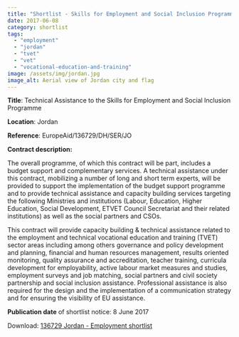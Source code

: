 ```yaml
---
title: "Shortlist - Skills for Employment and Social Inclusion Programme in Jordan"
date: 2017-06-08
category: shortlist
tags: 
  - "employment"
  - "jordan"
  - "tvet"
  - "vet"
  - "vocational-education-and-training"
image: /assets/img/jordan.jpg
image_alt: Aerial view of Jordan city and flag
---
```


**Title**: Technical Assistance to the Skills for Employment and Social Inclusion Programme

**Location**: Jordan

**Reference**: EuropeAid/136729/DH/SER/JO

**Contract description:**

The overall programme, of which this contract will be part, includes a budget support and complementary services. A technical assistance under this contract, mobilizing a number of long and short term experts, will be provided to support the implementation of the budget support programme and to provide technical assistance and capacity building services targeting the following Ministries and institutions (Labour, Education, Higher Education, Social Development, ETVET Council Secretariat and their related institutions) as well as the social partners and CSOs.

This contract will provide capacity building & technical assistance related to the employment and technical vocational education and training (TVET) sector areas including among others governance and policy development and planning, financial and human resources management, results oriented monitoring, quality assurance and accreditation, teacher training, curricula development for employability, active labour market measures and studies, employment surveys and job matching, social partners and civil society partnership and social inclusion assistance. Professional assistance is also required for the design and the implementation of a communication strategy and for ensuring the visibility of EU assistance.

**Publication date** of shortlist notice: 8 June 2017

Download: [136729 Jordan - Employment shortlist](http://epm.lv/wp-content/uploads/2017/06/136729-Jordan-Employment-shortlist.pdf)
